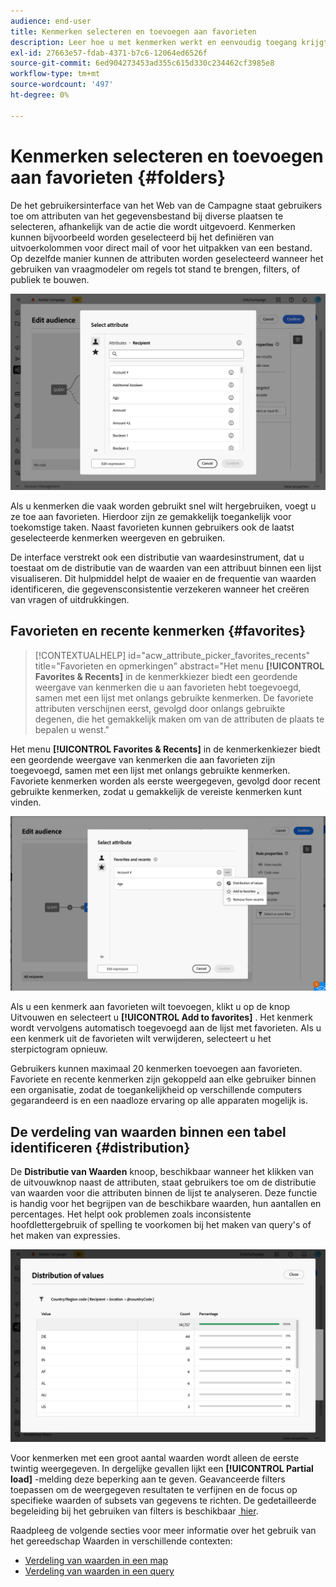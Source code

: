 ```yaml
---
audience: end-user
title: Kenmerken selecteren en toevoegen aan favorieten
description: Leer hoe u met kenmerken werkt en eenvoudig toegang krijgt tot favoriete en onlangs gebruikte kenmerken.
exl-id: 27663e57-fdab-4371-b7c6-12064ed6526f
source-git-commit: 6ed904273453ad355c615d330c234462cf3985e8
workflow-type: tm+mt
source-wordcount: '497'
ht-degree: 0%

---
```


# Kenmerken selecteren en toevoegen aan favorieten {#folders}

De het gebruikersinterface van het Web van de Campagne staat gebruikers toe om attributen van het gegevensbestand bij diverse plaatsen te selecteren, afhankelijk van de actie die wordt uitgevoerd. Kenmerken kunnen bijvoorbeeld worden geselecteerd bij het definiëren van uitvoerkolommen voor direct mail of voor het uitpakken van een bestand. Op dezelfde manier kunnen de attributen worden geselecteerd wanneer het gebruiken van vraagmodeler om regels tot stand te brengen, filters, of publiek te bouwen.

![&#x200B; Uitgezochte attributen van de gegevensbestandinterface, tonend attributenopties.](assets/attributes-list.png)

Als u kenmerken die vaak worden gebruikt snel wilt hergebruiken, voegt u ze toe aan favorieten. Hierdoor zijn ze gemakkelijk toegankelijk voor toekomstige taken. Naast favorieten kunnen gebruikers ook de laatst geselecteerde kenmerken weergeven en gebruiken.

De interface verstrekt ook een distributie van waardesinstrument, dat u toestaat om de distributie van de waarden van een attribuut binnen een lijst visualiseren. Dit hulpmiddel helpt de waaier en de frequentie van waarden identificeren, die gegevensconsistentie verzekeren wanneer het creëren van vragen of uitdrukkingen.

## Favorieten en recente kenmerken {#favorites}

>[!CONTEXTUALHELP]
>id="acw_attribute_picker_favorites_recents"
>title="Favorieten en opmerkingen"
>abstract="Het menu **[!UICONTROL Favorites & Recents]** in de kenmerkkiezer biedt een geordende weergave van kenmerken die u aan favorieten hebt toegevoegd, samen met een lijst met onlangs gebruikte kenmerken. De favoriete attributen verschijnen eerst, gevolgd door onlangs gebruikte degenen, die het gemakkelijk maken om van de attributen de plaats te bepalen u wenst."

Het menu **[!UICONTROL Favorites & Recents]** in de kenmerkenkiezer biedt een geordende weergave van kenmerken die aan favorieten zijn toegevoegd, samen met een lijst met onlangs gebruikte kenmerken. Favoriete kenmerken worden als eerste weergegeven, gevolgd door recent gebruikte kenmerken, zodat u gemakkelijk de vereiste kenmerken kunt vinden.

![&#x200B; Favorieten en recent kenmerkenmenu, die favoriete en onlangs gebruikte attributen tonen.](assets/attributes-favorite.png)

Als u een kenmerk aan favorieten wilt toevoegen, klikt u op de knop Uitvouwen en selecteert u **[!UICONTROL Add to favorites]** . Het kenmerk wordt vervolgens automatisch toegevoegd aan de lijst met favorieten. Als u een kenmerk uit de favorieten wilt verwijderen, selecteert u het sterpictogram opnieuw.

Gebruikers kunnen maximaal 20 kenmerken toevoegen aan favorieten. Favoriete en recente kenmerken zijn gekoppeld aan elke gebruiker binnen een organisatie, zodat de toegankelijkheid op verschillende computers gegarandeerd is en een naadloze ervaring op alle apparaten mogelijk is.

## De verdeling van waarden binnen een tabel identificeren {#distribution}

De **Distributie van Waarden** knoop, beschikbaar wanneer het klikken van de uitvouwknop naast de attributen, staat gebruikers toe om de distributie van waarden voor die attributen binnen de lijst te analyseren. Deze functie is handig voor het begrijpen van de beschikbare waarden, hun aantallen en percentages. Het helpt ook problemen zoals inconsistente hoofdlettergebruik of spelling te voorkomen bij het maken van query&#39;s of het maken van expressies.

![&#x200B; Distributie van het hulpmiddel van waarden interface, die tellingen en percentages van attributenwaarden toont.](assets/attributes-distribution-values.png)

Voor kenmerken met een groot aantal waarden wordt alleen de eerste twintig weergegeven. In dergelijke gevallen lijkt een **[!UICONTROL Partial load]** -melding deze beperking aan te geven. Geavanceerde filters toepassen om de weergegeven resultaten te verfijnen en de focus op specifieke waarden of subsets van gegevens te richten. De gedetailleerde begeleiding bij het gebruiken van filters is beschikbaar [&#x200B; hier &#x200B;](../get-started/work-with-folders.md#filter-the-values).

Raadpleeg de volgende secties voor meer informatie over het gebruik van het gereedschap Waarden in verschillende contexten:

* [Verdeling van waarden in een map](../get-started/work-with-folders.md##distribution-values-folder)
* [Verdeling van waarden in een query](../query/build-query.md#distribution-values-query)